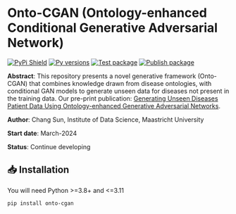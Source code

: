 # Onto-CGAN (Ontology-enhanced Conditional Generative Adversarial Network)

[![PyPi Shield](https://img.shields.io/pypi/v/dp-cgans)](https://pypi.org/project/dp-cgans/) [![Py versions](https://img.shields.io/pypi/pyversions/dp-cgans)](https://pypi.org/project/dp-cgans/) [![Test package](https://github.com/sunchang0124/dp_cgans/actions/workflows/test.yml/badge.svg)](https://github.com/sunchang0124/dp_cgans/actions/workflows/test.yml) [![Publish package](https://github.com/sunchang0124/dp_cgans/actions/workflows/publish.yml/badge.svg)](https://github.com/sunchang0124/dp_cgans/actions/workflows/publish.yml)



<!-- [![Development Status](https://img.shields.io/badge/Development%20Status-2%20--%20Pre--Alpha-yellow)](https://pypi.org/search/?c=Development+Status+%3A%3A+2+-+Pre-Alpha) -->
<!-- [![PyPi Shield](https://img.shields.io/badge/pypi-v0.0.2-blue)](https://pypi.org/project/dp-cgans/) -->
<!-- [![Tests](https://github.com/sdv-dev/SDV/workflows/Run%20Tests/badge.svg)](https://github.com/sdv-dev/SDV/actions?query=workflow%3A%22Run+Tests%22+branch%3Amaster) -->

**Abstract**: This repository presents a novel generative framework (Onto-CGAN) that combines knowledge drawn from disease ontologies, with conditional GAN models to generate unseen data for diseases not present in the training data. Our pre-print publication: [Generating Unseen Diseases Patient Data Using Ontology-enhanced Generative Adversarial Networks](https://www.researchsquare.com/article/rs-5043150/v1).

**Author**: Chang Sun, Institute of Data Science, Maastricht University

**Start date**: March-2024

**Status**: Continue developing


## 📥️ Installation

You will need Python >=3.8+ and <=3.11

```shell
pip install onto-cgan
```


